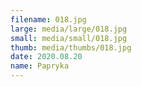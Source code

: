 ```yaml
---
filename: 018.jpg
large: media/large/018.jpg
small: media/small/018.jpg
thumb: media/thumbs/018.jpg
date: 2020.08.20
name: Papryka
---
```

